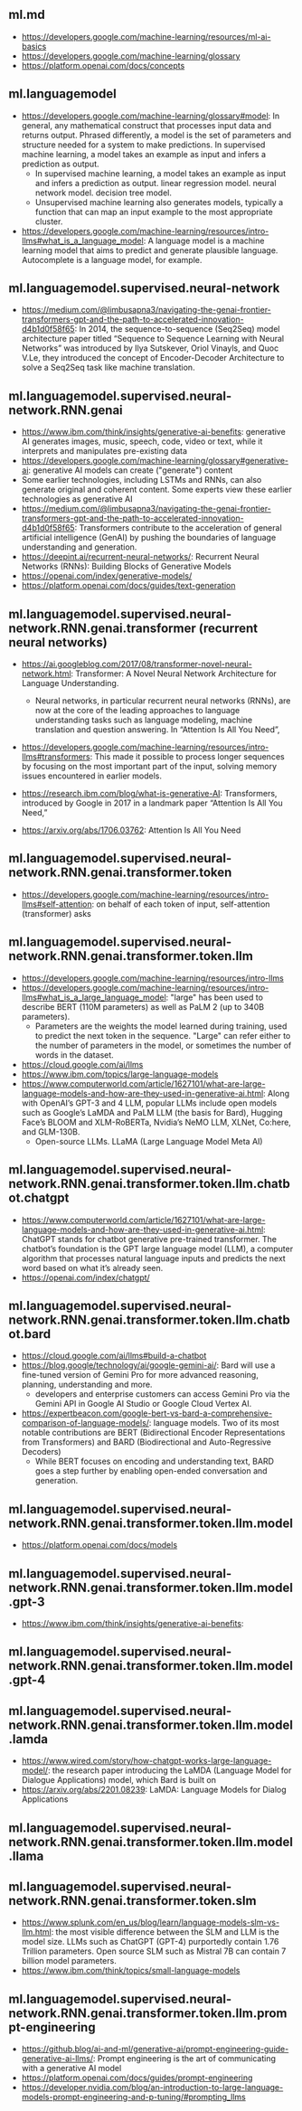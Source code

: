 ## ml.md

- https://developers.google.com/machine-learning/resources/ml-ai-basics
- https://developers.google.com/machine-learning/glossary
- https://platform.openai.com/docs/concepts

## ml.languagemodel

- https://developers.google.com/machine-learning/glossary#model: In general, any mathematical construct that processes input data and returns output. Phrased differently, a model is the set of parameters and structure needed for a system to make predictions. In supervised machine learning, a model takes an example as input and infers a prediction as output.
  - In supervised machine learning, a model takes an example as input and infers a prediction as output. linear regression model. neural network model. decision tree model.
  - Unsupervised machine learning also generates models, typically a function that can map an input example to the most appropriate cluster.
- https://developers.google.com/machine-learning/resources/intro-llms#what_is_a_language_model: A language model is a machine learning model that aims to predict and generate plausible language. Autocomplete is a language model, for example.

## ml.languagemodel.supervised.neural-network

- https://medium.com/@limbusapna3/navigating-the-genai-frontier-transformers-gpt-and-the-path-to-accelerated-innovation-d4b1d0f58f65: In 2014, the sequence-to-sequence (Seq2Seq) model architecture paper titled “Sequence to Sequence Learning with Neural Networks” was introduced by Ilya Sutskever, Oriol Vinayls, and Quoc V.Le, they introduced the concept of Encoder-Decoder Architecture to solve a Seq2Seq task like machine translation.

## ml.languagemodel.supervised.neural-network.RNN.genai

- https://www.ibm.com/think/insights/generative-ai-benefits: generative AI generates images, music, speech, code, video or text, while it interprets and manipulates pre-existing data
- https://developers.google.com/machine-learning/glossary#generative-ai: generative AI models can create ("generate") content
- Some earlier technologies, including LSTMs and RNNs, can also generate original and coherent content. Some experts view these earlier technologies as generative AI
- https://medium.com/@limbusapna3/navigating-the-genai-frontier-transformers-gpt-and-the-path-to-accelerated-innovation-d4b1d0f58f65: Transformers contribute to the acceleration of general artificial intelligence (GenAI) by pushing the boundaries of language understanding and generation.
- https://deepint.ai/recurrent-neural-networks/: Recurrent Neural Networks (RNNs): Building Blocks of Generative Models
- https://openai.com/index/generative-models/
- https://platform.openai.com/docs/guides/text-generation

## ml.languagemodel.supervised.neural-network.RNN.genai.transformer (recurrent neural networks)

- https://ai.googleblog.com/2017/08/transformer-novel-neural-network.html: Transformer: A Novel Neural Network Architecture for Language Understanding.
  - Neural networks, in particular recurrent neural networks (RNNs), are now at the core of the leading approaches to language understanding tasks such as language modeling, machine translation and question answering. In “Attention Is All You Need”,
- https://developers.google.com/machine-learning/resources/intro-llms#transformers: This made it possible to process longer sequences by focusing on the most important part of the input, solving memory issues encountered in earlier models.
- https://research.ibm.com/blog/what-is-generative-AI: Transformers, introduced by Google in 2017 in a landmark paper “Attention Is All You Need,”

- https://arxiv.org/abs/1706.03762: Attention Is All You Need


## ml.languagemodel.supervised.neural-network.RNN.genai.transformer.token

- https://developers.google.com/machine-learning/resources/intro-llms#self-attention: on behalf of each token of input, self-attention (transformer) asks

## ml.languagemodel.supervised.neural-network.RNN.genai.transformer.token.llm

- https://developers.google.com/machine-learning/resources/intro-llms
- https://developers.google.com/machine-learning/resources/intro-llms#what_is_a_large_language_model: "large" has been used to describe BERT (110M parameters) as well as PaLM 2 (up to 340B parameters).
  - Parameters are the weights the model learned during training, used to predict the next token in the sequence. "Large" can refer either to the number of parameters in the model, or sometimes the number of words in the dataset.
- https://cloud.google.com/ai/llms
- https://www.ibm.com/topics/large-language-models
- https://www.computerworld.com/article/1627101/what-are-large-language-models-and-how-are-they-used-in-generative-ai.html: Along with OpenAI’s GPT-3 and 4 LLM, popular LLMs include open models such as Google’s LaMDA and PaLM LLM (the basis for Bard), Hugging Face’s BLOOM and XLM-RoBERTa, Nvidia’s NeMO LLM, XLNet, Co:here, and GLM-130B.
  - Open-source LLMs. LLaMA (Large Language Model Meta AI)

## ml.languagemodel.supervised.neural-network.RNN.genai.transformer.token.llm.chatbot.chatgpt

- https://www.computerworld.com/article/1627101/what-are-large-language-models-and-how-are-they-used-in-generative-ai.html: ChatGPT stands for chatbot generative pre-trained transformer. The chatbot’s foundation is the GPT large language model (LLM), a computer algorithm that processes natural language inputs and predicts the next word based on what it’s already seen.
- https://openai.com/index/chatgpt/

## ml.languagemodel.supervised.neural-network.RNN.genai.transformer.token.llm.chatbot.bard

- https://cloud.google.com/ai/llms#build-a-chatbot
- https://blog.google/technology/ai/google-gemini-ai/: Bard will use a fine-tuned version of Gemini Pro for more advanced reasoning, planning, understanding and more.
  - developers and enterprise customers can access Gemini Pro via the Gemini API in Google AI Studio or Google Cloud Vertex AI.
- https://expertbeacon.com/google-bert-vs-bard-a-comprehensive-comparison-of-language-models/: language models. Two of its most notable contributions are BERT (Bidirectional Encoder Representations from Transformers) and BARD (Biodirectional and Auto-Regressive Decoders)
  - While BERT focuses on encoding and understanding text, BARD goes a step further by enabling open-ended conversation and generation.

## ml.languagemodel.supervised.neural-network.RNN.genai.transformer.token.llm.model

- https://platform.openai.com/docs/models

## ml.languagemodel.supervised.neural-network.RNN.genai.transformer.token.llm.model.gpt-3

- https://www.ibm.com/think/insights/generative-ai-benefits: 

## ml.languagemodel.supervised.neural-network.RNN.genai.transformer.token.llm.model.gpt-4

## ml.languagemodel.supervised.neural-network.RNN.genai.transformer.token.llm.model.lamda

- https://www.wired.com/story/how-chatgpt-works-large-language-model/: the research paper introducing the LaMDA (Language Model for Dialogue Applications) model, which Bard is built on
- https://arxiv.org/abs/2201.08239: LaMDA: Language Models for Dialog Applications

## ml.languagemodel.supervised.neural-network.RNN.genai.transformer.token.llm.model.llama

## ml.languagemodel.supervised.neural-network.RNN.genai.transformer.token.slm

- https://www.splunk.com/en_us/blog/learn/language-models-slm-vs-llm.html: the most visible difference between the SLM and LLM is the model size. LLMs such as ChatGPT (GPT-4) purportedly contain 1.76 Trillion parameters. Open source SLM such as Mistral 7B can contain 7 billion model parameters. 
- https://www.ibm.com/think/topics/small-language-models

## ml.languagemodel.supervised.neural-network.RNN.genai.transformer.token.llm.prompt-engineering

- https://github.blog/ai-and-ml/generative-ai/prompt-engineering-guide-generative-ai-llms/: Prompt engineering is the art of communicating with a generative AI model
- https://platform.openai.com/docs/guides/prompt-engineering
- https://developer.nvidia.com/blog/an-introduction-to-large-language-models-prompt-engineering-and-p-tuning/#prompting_llms
